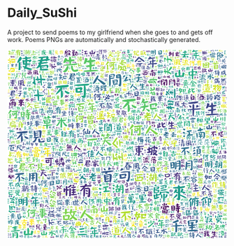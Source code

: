 # Daily_SuShi
A project to send poems to my girlfriend when she goes to and gets off work. Poems PNGs are automatically and stochastically generated.

<p align="center">
<img src="word_cloud.png" alt="SuShi Word Cloud"/>
</p>
